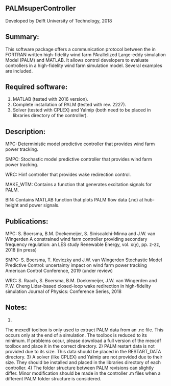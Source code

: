 ## PALMsuperController

Developed by Delft University of Technology, 2018


## Summary:
 
This software package offers a communication protocol between the in FORTRAN written high-fidelity wind farm PArallelized Large-eddy simulation Model (PALM) and MATLAB. It allows control developers to evaluate controllers in a high-fidelity wind farm simulation model. Several examples are included.


## Required software:

1) MATLAB (tested with 2016 version).
2) Complete installation of PALM (tested with rev. 2227). 
3) Solver (tested with CPLEX) and Yalmip (both need to be placed in libraries directory of the controller).


## Description:
MPC:
Deterministic model predictive controller that provides wind farm power tracking.

SMPC:
Stochastic model predictive controller that provides wind farm power tracking.

WRC:
Hinf controller that provides wake redirection control.

MAKE_WTM:
Contains a function that generates excitation signals for PALM. 
 
BIN:
Contains MATLAB function that plots PALM flow data (.nc) at hub-height and power signals.


## Publications:
MPC:
S. Boersma, B.M. Doekemeijer, S. Siniscalchi-Minna and J.W. van Wingerden
A constrained wind farm controller providing secondary frequency regulation: an LES study
Renewable Energy, vol. x(y), pp. z-zz, 2018 (in press)

SMPC:
S. Boersma, T. Keviczky and J.W. van Wingerden
Stochastic Model Predictive Control: uncertainty impact on wind farm power tracking
American Control Conference, 2019 (under review)

WRC:
S. Raach, S. Boersma, B.M. Doekemeijer, J.W. van Wingerden and P.W. Cheng
Lidar-based closed-loop wake redirection in high-fidelity simulation
Journal of Physics: Conference Series, 2018


## Notes:
1)
The mexcdf toolbox is only used to extract PALM data from an .nc file. This occurs only at the end of 
a simulation. The toolbox is reduced to its minimum. If problems occur, please download a full version
of the mexcdf toolbox and place it in the correct directory.
2)
PALM restart data is not provided due to its size. This data should be placed in the RESTART_DATA directory.
3)
A solver (like CPLEX) and Yalmip are not provided due to their size. They should be installed and placed in the 
libraries directory of each controller. 
4)
The folder structure between PALM revisions can slightly differ. Minor modification should be made
in the controller .m files when a different PALM folder structure is considered.  
